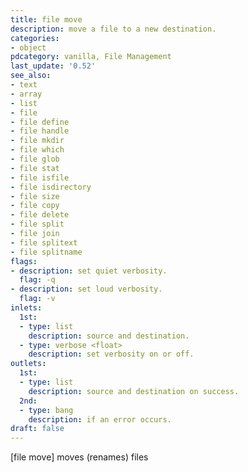 ```yaml
---
title: file move
description: move a file to a new destination.
categories:
- object
pdcategory: vanilla, File Management
last_update: '0.52'
see_also:
- text
- array
- list
- file
- file define
- file handle
- file mkdir
- file which
- file glob
- file stat
- file isfile
- file isdirectory
- file size
- file copy
- file delete
- file split
- file join
- file splitext
- file splitname
flags:
- description: set quiet verbosity.
  flag: -q
- description: set loud verbosity.
  flag: -v
inlets:
  1st:
  - type: list
    description: source and destination.
  - type: verbose <float>
    description: set verbosity on or off.
outlets:
  1st:
  - type: list
    description: source and destination on success.
  2nd:
  - type: bang
    description: if an error occurs.
draft: false
---
```

[file move] moves (renames) files
